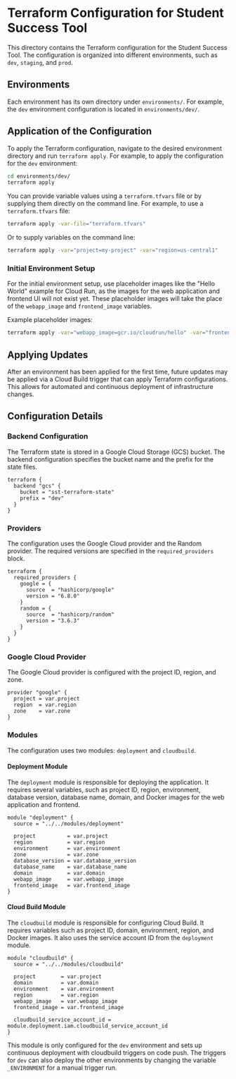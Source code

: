 # Terraform Configuration for Student Success Tool

This directory contains the Terraform configuration for the Student Success Tool. The configuration is organized into different environments, such as `dev`, `staging`, and `prod`.

## Environments

Each environment has its own directory under `environments/`. For example, the `dev` environment configuration is located in `environments/dev/`.

## Application of the Configuration

To apply the Terraform configuration, navigate to the desired environment directory and run `terraform apply`. For example, to apply the configuration for the `dev` environment:

```sh
cd environments/dev/
terraform apply
```

You can provide variable values using a `terraform.tfvars` file or by supplying them directly on the command line. For example, to use a `terraform.tfvars` file:

```sh
terraform apply -var-file="terraform.tfvars"
```

Or to supply variables on the command line:

```sh
terraform apply -var="project=my-project" -var="region=us-central1"
```

### Initial Environment Setup

For the initial environment setup, use placeholder images like the "Hello World" example for Cloud Run, as the images for the web application and frontend UI will not exist yet. These placeholder images will take the place of the `webapp_image` and `frontend_image` variables.

Example placeholder images:

```sh
terraform apply -var="webapp_image=gcr.io/cloudrun/hello" -var="frontend_image=gcr.io/cloudrun/hello"
```

## Applying Updates

After an environment has been applied for the first time, future updates may be applied via a Cloud Build trigger that can apply Terraform configurations. This allows for automated and continuous deployment of infrastructure changes.

## Configuration Details

### Backend Configuration

The Terraform state is stored in a Google Cloud Storage (GCS) bucket. The backend configuration specifies the bucket name and the prefix for the state files.

```hcl
terraform {
  backend "gcs" {
    bucket = "sst-terraform-state"
    prefix = "dev"
  }
}
```

### Providers

The configuration uses the Google Cloud provider and the Random provider. The required versions are specified in the `required_providers` block.

```hcl
terraform {
  required_providers {
    google = {
      source  = "hashicorp/google"
      version = "6.8.0"
    }
    random = {
      source  = "hashicorp/random"
      version = "3.6.3"
    }
  }
}
```

### Google Cloud Provider

The Google Cloud provider is configured with the project ID, region, and zone.

```hcl
provider "google" {
  project = var.project
  region  = var.region
  zone    = var.zone
}
```

### Modules

The configuration uses two modules: `deployment` and `cloudbuild`.

#### Deployment Module

The `deployment` module is responsible for deploying the application. It requires several variables, such as project ID, region, environment, database version, database name, domain, and Docker images for the web application and frontend.

```hcl
module "deployment" {
  source = "../../modules/deployment"

  project          = var.project
  region           = var.region
  environment      = var.environment
  zone             = var.zone
  database_version = var.database_version
  database_name    = var.database_name
  domain           = var.domain
  webapp_image     = var.webapp_image
  frontend_image   = var.frontend_image
}
```

#### Cloud Build Module

The `cloudbuild` module is responsible for configuring Cloud Build. It requires variables such as project ID, domain, environment, region, and Docker images. It also uses the service account ID from the `deployment` module.

```hcl
module "cloudbuild" {
  source = "../../modules/cloudbuild"

  project        = var.project
  domain         = var.domain
  environment    = var.environment
  region         = var.region
  webapp_image   = var.webapp_image
  frontend_image = var.frontend_image

  cloudbuild_service_account_id = module.deployment.iam.cloudbuild_service_account_id
}
```

This module is only configured for the `dev` environment and sets up continuous deployment with cloudbuild triggers on code push. The triggers for `dev` can also deploy the other environments by changing the variable `_ENVIRONMENT` for a manual trigger run.